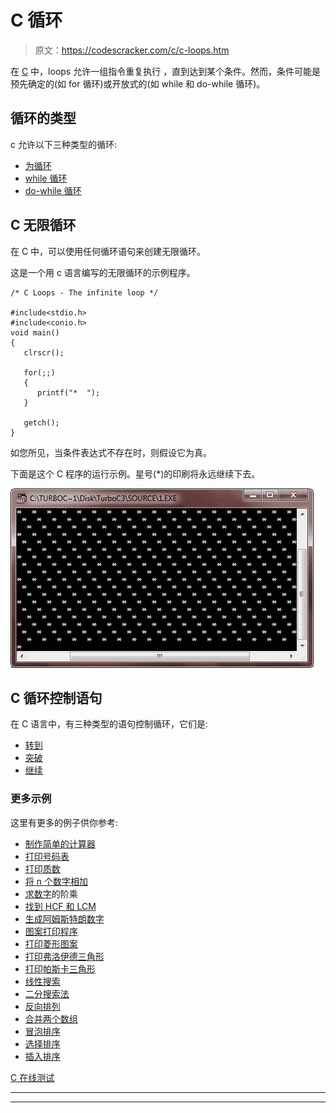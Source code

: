 # C 循环

> 原文：<https://codescracker.com/c/c-loops.htm>

在 [C](/c/index.htm) 中，loops 允许一组指令重复执行 ，直到达到某个条件。然而，条件可能是 预先确定的(如 for 循环)或开放式的(如 while 和 do-while 循环)。

## 循环的类型

c 允许以下三种类型的循环:

*   [为循环](/c/c-for-loop.htm)
*   [while 循环](/c/c-while-loop.htm)
*   [do-while 循环](/c/c-do-while-loop.htm)

## C 无限循环

在 C 中，可以使用任何循环语句来创建无限循环。

这是一个用 c 语言编写的无限循环的示例程序。

```
/* C Loops - The infinite loop */

#include<stdio.h>
#include<conio.h>
void main()
{
   clrscr();

   for(;;)
   {
      printf("*  ");
   }

   getch();
}
```

如您所见，当条件表达式不存在时，则假设它为真。

下面是这个 C 程序的运行示例。星号(*)的印刷将永远继续下去。

![loops in c](img/40b05e15594031c4a153f515a0dcb4f6.png)

## C 循环控制语句

在 C 语言中，有三种类型的语句控制循环，它们是:

*   [转到](/c/c-goto-statement.htm)
*   [突破](/c/c-break-statement.htm)
*   [继续](/c/c-continue-statement.htm)

### 更多示例

这里有更多的例子供你参考:

*   [制作简单的计算器](/c/program/c-program-make-calculator.htm)
*   [打印号码表](/c/program/c-program-print-table-of-number.htm)
*   [打印质数](/c/program/c-program-print-prime-numbers.htm)
*   [将 n 个数字相加](/c/program/c-program-add-n-numbers.htm)
*   [求数字](/c/program/c-program-find-factorial.htm)的阶乘
*   [找到 HCF 和 LCM](/c/program/c-program-find-hcf-lcm.htm)
*   [生成阿姆斯特朗数字](/c/program/c-program-generate-armstrong-number.htm)
*   [图案打印程序](/c/program/c-program-print-star-pyramid-patterns.htm)
*   [打印菱形图案](/c/program/c-program-print-diamond-pattern.htm)
*   [打印弗洛伊德三角形](/c/program/c-program-print-floyd-triangle.htm)
*   [打印帕斯卡三角形](/c/program/c-program-print-pascal-triangle.htm)
*   [线性搜索](/c/program/c-program-linear-search.htm)
*   [二分搜索法](/c/program/c-program-binary-search.htm)
*   [反向排列](/c/program/c-program-reverse-array.htm)
*   [合并两个数组](/c/program/c-program-merge-two-arrays.htm)
*   [冒泡排序](/c/program/c-program-bubble-sort.htm)
*   [选择排序](/c/program/c-program-selection-sort.htm)
*   [插入排序](/c/program/c-program-Insertion-sort.htm)

[C 在线测试](/exam/showtest.php?subid=2)

* * *

* * *
